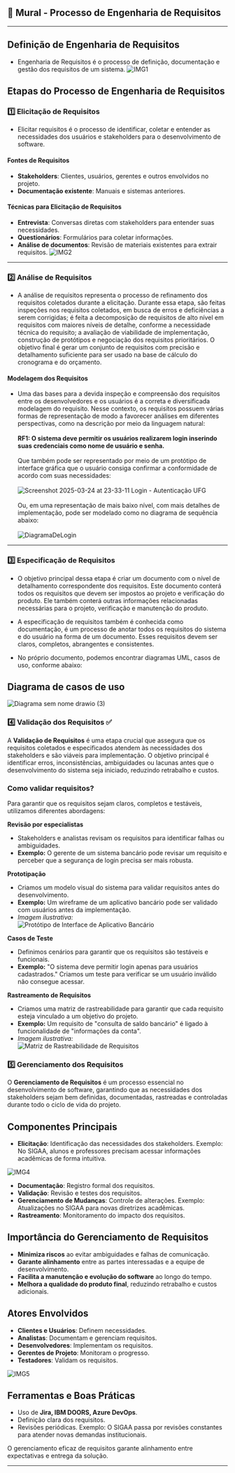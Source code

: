 ## 🎯 Mural - Processo de Engenharia de Requisitos
---
## Definição de Engenharia de Requisitos
- Engenharia de Requisitos é o processo de definição,
documentação e gestão dos requisitos de um sistema.
  ![IMG1](https://engsoftmoderna.info/figs/cap3/requisitos.svg)

## Etapas do Processo de Engenharia de Requisitos

### 1️⃣ Elicitação de Requisitos
- Elicitar requisitos é o processo de identificar, coletar e entender as necessidades dos usuários e stakeholders para o desenvolvimento de software.
#### Fontes de Requisitos
- **Stakeholders**: Clientes, usuários, gerentes e outros envolvidos no projeto.
- **Documentação existente**: Manuais e sistemas anteriores.

#### Técnicas para Elicitação de Requisitos
- **Entrevista**: Conversas diretas com stakeholders para entender suas necessidades.
- **Questionários**: Formulários para coletar informações.
- **Análise de documentos**: Revisão de materiais existentes para extrair requisitos.
  ![IMG2](https://slideplayer.com.br/slide/2262775/8/images/19/T%C3%A9cnicas+Espec%C3%ADficas+de+Elicita%C3%A7%C3%A3o.jpg)

<hr/>

### 2️⃣ Análise de Requisitos
- A análise de requisitos representa o processo de refinamento dos requisitos coletados durante a elicitação. Durante essa etapa, são feitas inspeções nos requisitos coletados, em busca de erros e deficiências a serem corrigidas; é feita a decomposição de requisitos de alto nível em requisitos com maiores níveis de detalhe, conforme a necessidade técnica do requisito; a avaliação de viabilidade de implementação, construção de protótipos e negociação dos requisitos prioritários. O objetivo final é gerar um conjunto de requisitos com precisão e detalhamento suficiente para ser usado na base de cálculo do cronograma e do orçamento.

#### Modelagem dos Requisitos
- Uma das bases para a devida inspeção e compreensão dos requisitos entre os desenvolvedores e os usuários é a correta e diversificada modelagem do requisito. Nesse contexto, os requisitos possuem várias formas de representação de modo a favorecer análises em diferentes perspectivas, como na descrição por meio da linguagem natural:
<br/><br/>
**RF1: O sistema deve permitir os usuários realizarem login inserindo suas credenciais como nome de usuário e senha.**
<br/><br/>
Que também pode ser representado por meio de um protótipo de interface gráfica que o usuário consiga confirmar a conformidade de acordo com suas necessidades:
<br/><br/>
![Screenshot 2025-03-24 at 23-33-11 Login - Autenticação UFG](https://github.com/user-attachments/assets/d3bb51e3-5abc-4ad7-b2d4-82866d55a7b5)
<br/><br/>
Ou, em uma representação de mais baixo nível, com mais detalhes de implementação, pode ser modelado como no diagrama de sequência abaixo:
<br/><br/>
![DiagramaDeLogin](https://github.com/user-attachments/assets/aada078b-08d3-4063-89ed-8979f69e23c7)
<hr/>


### 3️⃣ Especificação de Requisitos
 - O objetivo principal dessa etapa é criar um documento com o nível de detalhamento correspondente dos requisitos. Este documento conterá todos os requisitos que devem ser impostos ao projeto e verificação do produto. Ele também conterá outras informações relacionadas necessárias para o projeto, verificação e manutenção do produto.

- A especificação de requisitos também é conhecida como documentação, é um processo de anotar todos os requisitos do sistema e do usuário na forma de um documento. Esses requisitos devem ser claros, completos, abrangentes e consistentes. 

- No próprio documento, podemos encontrar diagramas UML, casos de uso, conforme abaixo:
  
## Diagrama de casos de uso
![Diagrama sem nome drawio (3)](https://github.com/user-attachments/assets/0ae5db1a-2373-4a48-96b7-339d9d71763c)



### 4️⃣ Validação dos Requisitos ✅  

A **Validação de Requisitos** é uma etapa crucial que assegura que os requisitos coletados e especificados atendem às necessidades dos stakeholders e são viáveis para implementação. O objetivo principal é identificar erros, inconsistências, ambiguidades ou lacunas antes que o desenvolvimento do sistema seja iniciado, reduzindo retrabalho e custos.  


###  Como validar requisitos?  

Para garantir que os requisitos sejam claros, completos e testáveis, utilizamos diferentes abordagens:  

 **Revisão por especialistas** 
- Stakeholders e analistas revisam os requisitos para identificar falhas ou ambiguidades.  
- **Exemplo:** O gerente de um sistema bancário pode revisar um requisito e perceber que a segurança de login precisa ser mais robusta.  

 **Prototipação** 
- Criamos um modelo visual do sistema para validar requisitos antes do desenvolvimento.  
- **Exemplo:** Um wireframe de um aplicativo bancário pode ser validado com usuários antes da implementação.  
- *Imagem ilustrativa:*  
![Protótipo de Interface de Aplicativo Bancário](https://tse3.mm.bing.net/th?id=OIP.-HYzMSPF6eK1ks1blON38AHaE7&pid=Api)  

 **Casos de Teste** 
- Definimos cenários para garantir que os requisitos são testáveis e funcionais.  
- **Exemplo:** "O sistema deve permitir login apenas para usuários cadastrados." Criamos um teste para verificar se um usuário inválido não consegue acessar.  

 **Rastreamento de Requisitos** 
- Criamos uma matriz de rastreabilidade para garantir que cada requisito esteja vinculado a um objetivo do projeto.  
- **Exemplo:** Um requisito de "consulta de saldo bancário" é ligado à funcionalidade de "informações da conta".  
- *Imagem ilustrativa:*  
![Matriz de Rastreabilidade de Requisitos](https://tse2.mm.bing.net/th?id=OIP.o0efw6muMzkdTzmoU5xGOQHaEK&pid=Api)  




### 5️⃣ Gerenciamento dos Requisitos
O **Gerenciamento de Requisitos** é um processo essencial no desenvolvimento de software, garantindo que as necessidades dos stakeholders sejam bem definidas, documentadas, rastreadas e controladas durante todo o ciclo de vida do projeto.

## Componentes Principais
- **Elicitação**: Identificação das necessidades dos stakeholders. Exemplo: No SIGAA, alunos e professores precisam acessar informações acadêmicas de forma intuitiva.

![IMG4](https://github.com/user-attachments/assets/5766353f-fb0d-4295-a6a3-f57dc27470d8)

  
- **Documentação**: Registro formal dos requisitos.
- **Validação**: Revisão e testes dos requisitos.
- **Gerenciamento de Mudanças**: Controle de alterações. Exemplo: Atualizações no SIGAA para novas diretrizes acadêmicas.
- **Rastreamento**: Monitoramento do impacto dos requisitos.

## Importância do Gerenciamento de Requisitos

- **Minimiza riscos** ao evitar ambiguidades e falhas de comunicação.
- **Garante alinhamento** entre as partes interessadas e a equipe de desenvolvimento.
- **Facilita a manutenção e evolução do software** ao longo do tempo.
- **Melhora a qualidade do produto final**, reduzindo retrabalho e custos adicionais.

## Atores Envolvidos
- **Clientes e Usuários**: Definem necessidades.
- **Analistas**: Documentam e gerenciam requisitos.
- **Desenvolvedores**: Implementam os requisitos.
- **Gerentes de Projeto**: Monitoram o progresso.
- **Testadores**: Validam os requisitos. 

![IMG5](https://github.com/user-attachments/assets/03014530-56b6-4c1b-9c8d-16caba2cf0ec)


## Ferramentas e Boas Práticas
- Uso de **Jira, IBM DOORS, Azure DevOps**.
- Definição clara dos requisitos.
- Revisões periódicas. Exemplo: O SIGAA passa por revisões constantes para atender novas demandas institucionais.

O gerenciamento eficaz de requisitos garante alinhamento entre expectativas e entrega da solução.
<hr/>
